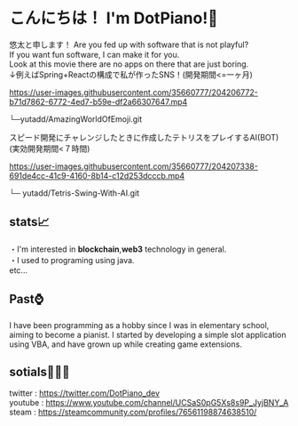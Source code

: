 # こんにちは！ I'm DotPiano!👋<br>
悠太と申します！
Are you fed up with software that is not playful?<br>
If you want fun software, I can make it for you.<br>
Look at this movie there are no apps on there that are just boring.<br>
↓例えばSpring+Reactの構成で私が作ったSNS！(開発期間<=一ヶ月)

https://user-images.githubusercontent.com/35660777/204206772-b71d7862-6772-4ed7-b59e-df2a66307647.mp4

└─yutadd/AmazingWorldOfEmoji.git<br>

スピード開発にチャレンジしたときに作成したテトリスをプレイするAI(BOT) (実効開発期間<７時間)

https://user-images.githubusercontent.com/35660777/204207338-691de4cc-41c9-4160-8b14-c12d253dcccb.mp4

└─ yutadd/Tetris-Swing-With-AI.git<br>
## stats📈
・I'm interested in **blockchain**,**web3** technology in general.<br>
・I used to programing using java.<br>
etc...
<br> 
## Past⌚
I have been programming as a hobby since I was in elementary school, aiming to become a pianist. I started by developing a simple slot application using VBA, and have grown up while creating game extensions.<br>
## sotials🧑‍🤝‍🧑
twitter : https://twitter.com/DotPiano_dev<br>
youtube : https://www.youtube.com/channel/UCSaS0pG5Xs8s9P_JyjBNY_A<br>
steam   : https://steamcommunity.com/profiles/76561198874638510/<br>
